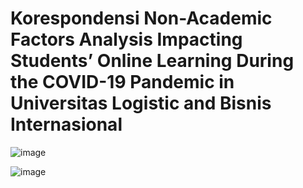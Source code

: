 # Korespondensi Non-Academic Factors Analysis Impacting Students’ Online Learning During the COVID-19 Pandemic in Universitas Logistic and Bisnis Internasional

![image](https://github.com/repoulbi/d4if/assets/11188109/34a32234-4d60-4578-a27d-4e5bda0a87d8)

![image](https://github.com/repoulbi/d4if/assets/11188109/d7a9d18e-f6b6-4a63-889b-ce219f26eaf2)

